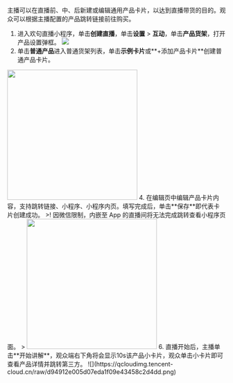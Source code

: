 主播可以在直播前、中、后新建或编辑通用产品卡片，以达到直播带货的目的。观众可以根据主播配置的产品跳转链接前往购买。


1. 进入欢句直播小程序，单击**创建直播**，单击**设置** > **互动**，单击**产品货架**，打开产品设置弹框。
![](https://qcloudimg.tencent-cloud.cn/raw/3b0aa81a5e98eb16ace5be6f37716789.png)
2. 单击**普通产品**进入普通货架列表，单击**示例卡片**或**+添加产品卡片**创建普通产品卡片。
<img src="https://qcloudimg.tencent-cloud.cn/raw/e4096f343dc8340812ddab297e2484e6.png" width=300>
4. 在编辑页中编辑产品卡片内容，支持跳转链接、小程序、小程序内页。填写完成后，单击**保存**即代表卡片创建成功。
>! 因微信限制，内嵌至 App 的直播间将无法完成跳转查看小程序页面。
>
<img src="https://qcloudimg.tencent-cloud.cn/raw/734caf5ae3f19554cca2643324786327.png" width=300>
6. 直播开始后，主播单击**开始讲解**，观众端右下角将会显示10s该产品小卡片，观众单击小卡片即可查看产品详情并跳转第三方。
![](https://qcloudimg.tencent-cloud.cn/raw/d94912e005d07eda1f09e43458c2d4dd.png)

